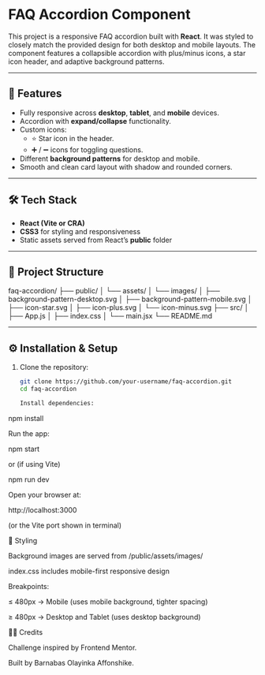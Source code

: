 # FAQ Accordion Component

This project is a responsive FAQ accordion built with **React**. It was styled to closely match the provided design for both desktop and mobile layouts. The component features a collapsible accordion with plus/minus icons, a star icon header, and adaptive background patterns.

---

## 🚀 Features
- Fully responsive across **desktop**, **tablet**, and **mobile** devices.
- Accordion with **expand/collapse** functionality.
- Custom icons:
  - ⭐ Star icon in the header.
  - ➕ / ➖ icons for toggling questions.
- Different **background patterns** for desktop and mobile.
- Smooth and clean card layout with shadow and rounded corners.

---

## 🛠️ Tech Stack
- **React (Vite or CRA)**
- **CSS3** for styling and responsiveness
- Static assets served from React’s **public** folder

---

## 📂 Project Structure

faq-accordion/
├── public/
│ └── assets/
│ └── images/
│ ├── background-pattern-desktop.svg
│ ├── background-pattern-mobile.svg
│ ├── icon-star.svg
│ ├── icon-plus.svg
│ └── icon-minus.svg
├── src/
│ ├── App.js
│ ├── index.css
│ └── main.jsx
└── README.md


---

## ⚙️ Installation & Setup

1. Clone the repository:
   ```bash
   git clone https://github.com/your-username/faq-accordion.git
   cd faq-accordion

   Install dependencies:

npm install


Run the app:

npm start


or (if using Vite)

npm run dev


Open your browser at:

http://localhost:3000


(or the Vite port shown in terminal)

🎨 Styling

Background images are served from /public/assets/images/

index.css includes mobile-first responsive design

Breakpoints:

≤ 480px → Mobile (uses mobile background, tighter spacing)

≥ 480px → Desktop and Tablet (uses desktop background)

🧑‍💻 Credits

Challenge inspired by Frontend Mentor.

Built by Barnabas Olayinka Affonshike.
